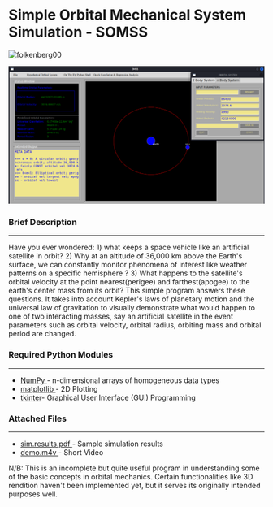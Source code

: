 <h1 align="left" style="float: left;">Simple Orbital Mechanical System Simulation - SOMSS</h1>
<p align="left"> <img src="https://komarev.com/ghpvc/?username=folkenberg00&label=Profile%20views&color=0e75b6&style=flat" alt="folkenberg00" /> </p>
<p align='center'><img src="https://github.com/folkenberg00/Simple-Orbital-Mechanical-System-Simulation-SOMSS/blob/main/somss.png" alt="folkenberg00" /></p>
<h3 align="left">Brief Description</h3>
<hr width="100%" color="white" size="2px"/>
<p>Have you ever wondered: 1) what keeps a space vehicle like an artificial satellite in orbit? 2) Why at an altitude of 36,000 km above the Earth's surface, we can constantly monitor phenomena of interest like weather patterns on a specific hemisphere ? 3) What happens to the satellite's orbital velocity at the point nearest(perigee) and farthest(apogee) to the earth's center mass from its orbit? This simple program answers these questions. It takes into account Kepler's laws of planetary motion and the universal law of gravitation to visually demonstrate what would happen to one of two interacting masses, say an artificial satellite in the event parameters such as orbital velocity, orbital radius, orbiting mass and orbital period are changed.</p>
<h3 align="left">Required Python Modules</h3>
<hr width="100%" color="white" size="2px"/>
<ul>
  <li><a href="https://numpy.org/doc/stable/user/whatisnumpy.html">NumPy </a>- n-dimensional arrays of homogeneous data types</li>
  <li><a href="https://matplotlib.org/stable/users/index">matplotlib </a>- 2D Plotting</li>
  <li><a href="https://docs.python.org/3/library/tkinter.html">tkinter</a>- Graphical User Interface (GUI) Programming</li>
  
</ul>
<h3 align="left">Attached Files</h3>
<hr width="100%" color="white" size="2px"/>
<ul>
  <li><a href="https://github.com/folkenberg00/Simple-Orbital-Mechanical-System-Simulation-SOMSS/blob/main/sim.results.pdf">sim.results.pdf </a>- Sample simulation results</li>
  <li><a href="https://github.com/folkenberg00/Simple-Orbital-Mechanical-System-Simulation-SOMSS/blob/main/demo.m4v">demo.m4v </a>- Short Video</li> 
</ul>

N/B: This is an incomplete but quite useful program in understanding some of the basic concepts in orbital mechanics. Certain functionalities like 3D rendition haven't been implemented yet, but it serves its originally intended purposes well.
